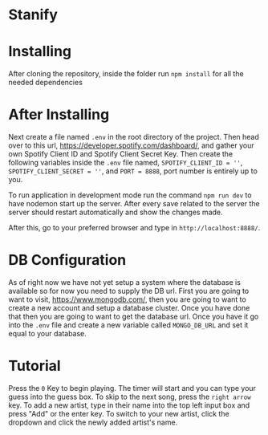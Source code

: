 # Stanify

# Installing
After cloning the repository, inside the folder run `npm install` for all the needed dependencies

# After Installing
Next create a file named `.env` in the root directory of the project. Then head over to this url, https://developer.spotify.com/dashboard/, and gather your own Spotify Client ID and Spotify Client Secret Key. Then create the following variables inside the `.env` file named, `SPOTIFY_CLIENT_ID = ''`, `SPOTIFY_CLIENT_SECRET = ''`, and `PORT = 8888`, port number is entirely up to you.

To run application in development mode run the command `npm run dev` to have nodemon start up the server. After every save related to the server the server should restart automatically and show the changes made.

After this, go to your preferred browser and type in `http://localhost:8888/`.

# DB Configuration
As of right now we have not yet setup a system where the database is available so for now you need to supply the DB url. First you are going to want to visit, https://www.mongodb.com/, then you are going to want to create a new account and setup a database cluster. Once you have done that then you are going to want to get the database url. Once you have it go into the `.env` file and create a new variable called `MONGO_DB_URL` and set it equal to your database.

# Tutorial
Press the `0` Key to begin playing. The timer will start and you can type your guess into the guess box. To skip to the next song, press the `right arrow` key. To add a new artist, type in their name into the top left input box and press "Add" or the enter key. To switch to your new artist, click the dropdown and click the newly added artist's name.
